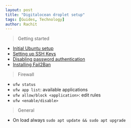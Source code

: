 ```yaml
---
layout: post
title: "Digitalocean droplet setup"
tags: [Guides, Technology]
author: Rachit 
---
```


> Getting started
- [Initial Ubuntu setup](https://www.digitalocean.com/community/tutorials/initial-server-setup-with-ubuntu-20-04)
- [Setting up SSH Keys](https://docs.digitalocean.com/products/droplets/how-to/add-ssh-keys/)
- [Disabling password authentication](https://www.digitalocean.com/community/tutorials/how-to-set-up-ssh-keys-on-ubuntu-20-04#step-4-disabling-password-authentication-on-your-server)
- [Installing Fail2Ban](https://www.digitalocean.com/community/tutorials/how-to-protect-ssh-with-fail2ban-on-ubuntu-20-04)

> Firewall
- `ufw status`
- `ufw app list`: available applications 
- `ufw allow/block <application>`: edit rules  
- `ufw <enable/disable>`

> General
- On load always `sudo apt update && sudo apt upgrade`